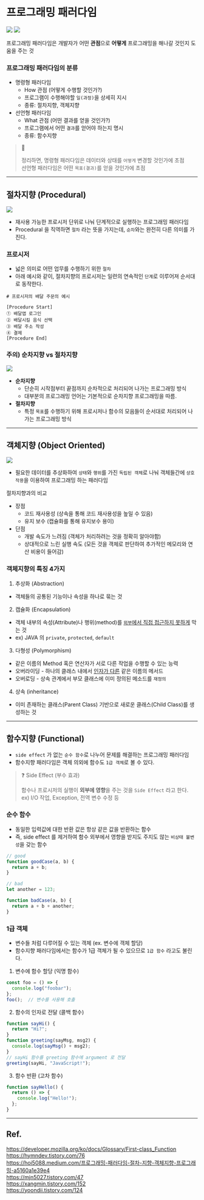 # 프로그래밍 패러다임

[//]: # (![]&#40;https://velog.velcdn.com/images/turtle601/post/eadc1c67-4dbe-43d4-acd8-98f668469be5/image.png&#41;)
![](https://github.com/JiHongKim98/CS-Study/assets/144337839/b98b6dff-3dee-4f2e-82e4-2af050678d1a)
![](https://github.com/JiHongKim98/CS-Study/assets/144337839/fe3efa23-6f9e-48e4-9ae0-b0129f182846)

프로그래밍 패러다임은 개발자가 어떤 **관점**으로 **어떻게** 프로그래밍을 해나갈 것인지 도움을 주는 것

### 프로그래밍 패러다임의 분류
- 명령형 패러다임
  - How 관점 (어떻게 수행할 것인가?)
  - 프로그램이 수행해야할 `일(과정)`을 상세히 지시
  - 종류: 절차지향, 객체지향
- 선언형 패러다임
  - What 관점 (어떤 결과를 얻을 것인가?)
  - 프로그램에서 어떤 `결과`를 얻어야 하는지 명시
  - 종류: 함수지향

> 📌
> 
> 정리하면, 명령형 패러다임은 데이터와 상태를 `어떻게` 변경할 것인가에 초점<br/>
> 선언형 패러다임은 어떤 `목표(결과)`를 얻을 것인가에 초점

---

## 절차지향 (Procedural)

![](https://velog.velcdn.com/images%2Fblackb0x%2Fpost%2F564bc273-3052-4074-9789-0d5d3625638f%2Fimage.png)

- 재사용 가능한 프로시저 단위로 나눠 단계적으로 실행하는 프로그래밍 패러다임
- Procedural 을 직역하면 `절차` 라는 뜻을 가지는데, `순차`와는 완전히 다른 의미를 가진다.

### 프로시저

- 넓은 의미로 어떤 업무를 수행하기 위한 `절차`
- 아래 예시와 같이, 절차지향의 프로시저는 일련의 연속적인 `단계`로 이루어져 순서대로 동작한다.

```
# 프로시저의 배달 주문의 예시

[Procedure Start]
① 배달앱 로그인
② 배달시킬 음식 선택
③ 배달 주소 작성
④ 결제
[Procedure End]
```

### 주의) 순차지향 vs 절차지향

![](https://github.com/JiHongKim98/CS-Study/assets/144337839/59baedeb-535c-49dd-b380-16b7ea96c8bb)

- **순차지향**
  - 단순히 시작점부터 끝점까지 순차적으로 처리되어 나가는 프로그래밍 방식
  - 대부분의 프로그래밍 언어는 기본적으로 순차지향 프로그래밍을 따름.
- **절차지향**
  - 특정 `목표`를 수행하기 위해 프로시저나 함수의 모음들이 순서대로 처리되어 나가는 프로그래밍 방식

---

## 객체지향 (Object Oriented)

![](https://img1.daumcdn.net/thumb/R1280x0/?scode=mtistory2&fname=https%3A%2F%2Fblog.kakaocdn.net%2Fdn%2FcVOt8q%2FbtrwtAoYpWE%2FNDKkFh2kV3StqWpgGm9bF1%2Fimg.png)

- 필요한 데이터를 추상화하여 `상태`와 `행위`를 가진 `독립된 객체`로 나눠 객체들간에 `상호작용`을 이용하여 프로그래밍 하는 패러다임

절차지향과의 비교

- 장점
  - 코드 재사용성 (상속을 통해 코드 재사용성을 높일 수 있음)
  - 유지 보수 (캡슐화를 통해 유지보수 용이)
- 단점
  - 개발 속도가 느려짐 (객체가 처리하려는 것을 정확히 알아야함)
  - 상대적으로 느린 실행 속도 (모든 것을 객체로 판단하여 추가적인 메모리와 연산 비용이 들어감)


### 객체지향의 특징 4가지

1. 추상화 (Abstraction)
  - 객체들의 공통된 기능이나 속성을 하나로 묶는 것

2. 캡슐화 (Encapsulation)
  - 객체 내부의 속성(Attribute)나 행위(method)를 <u>`외부`에서 직접 접근하지 못하게</u> 막는 것
  - ex) JAVA 의 `private`, `protected`, `default`

3. 다형성 (Polymorphism)
  - 같은 이름의 Method 혹은 연산자가 서로 다른 작업을 수행할 수 있는 능력
  - 오버라이딩 - 하나의 클래스 내에서 <u>인자가 다른</u> 같은 이름의 메서드
  - 오버로딩 - 상속 관계에서 부모 클래스에 이미 정의된 메소드를 `재정의`

4. 상속 (inheritance)
  - 이미 존재하는 클래스(Parent Class) 기반으로 새로운 클래스(Child Class)를 생성하는 것

---

## 함수지향 (Functional)

- `side effect` 가 없는 `순수 함수`로 나누어 문제를 해결하는 프로그래밍 패러다임
- 함수지향 패러다임은 객체 의외에 함수도 `1급 객체`로 볼 수 있다.

> ❓ Side Effect (부수 효과)
> 
> 함수나 프로시저의 실행이 **외부에 영향**을 주는 것을 `Side Effect` 라고 한다.<br>
> ex) I/O 작업, Exception, 전역 변수 수정 등

### 순수 함수

- 동일한 입력값에 대한 반환 값은 항상 같은 값을 반환하는 함수
- 즉, side effect 를 제거하여 함수 외부에서 영향을 받지도 주지도 않는 `비상태 불변성`을 갖는 함수

```javascript
// good
function goodCase(a, b) {
  return a + b;
}

// bad
let another = 123;

function badCase(a, b) {
  return a + b + another;
}
```

### 1급 객체

- 변수들 처럼 다루어질 수 있는 객체 (ex. 변수에 객체 할당)
- 함수지향 패러다임에서는 함수가 1급 객체가 될 수 있으므로 `1급 함수` 라고도 불린다.

1. 변수에 함수 할당 (익명 함수)

```javascript
const foo = () => {
  console.log("foobar");
};
foo();  // 변수를 사용해 호출
```

2. 함수의 인자로 전달 (콜백 함수)

```javascript
function sayHi() {
  return "Hi?";
}
function greeting(sayMsg, msg2) {
  console.log(sayMsg() + msg2);
}
// sayHi 함수를 greeting 함수에 argument 로 전달
greeting(sayHi, "JavaScript!");
```

3. 함수 반환 (고차 함수)

```javascript
function sayHello() {
  return () => {
    console.log("Hello!");
  };
}
```

---

## Ref.

https://developer.mozilla.org/ko/docs/Glossary/First-class_Function<br>
https://hymndev.tistory.com/76<br>
https://hoi5088.medium.com/프로그래밍-패러다임-절차-지향-객체지향-프로그래밍-a5160a1e39e4<br>
https://mjn5027.tistory.com/47<br>
https://xangmin.tistory.com/152<br>
https://yoondii.tistory.com/124<br>
